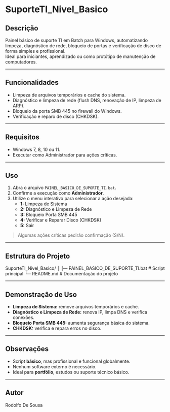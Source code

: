 # SuporteTI_Nivel_Basico

## Descrição
Painel básico de suporte TI em Batch para Windows, automatizando limpeza, diagnóstico de rede, bloqueio de portas e verificação de disco de forma simples e profissional.  
Ideal para iniciantes, aprendizado ou como protótipo de manutenção de computadores.

---

## Funcionalidades
- Limpeza de arquivos temporários e cache do sistema.
- Diagnóstico e limpeza de rede (flush DNS, renovação de IP, limpeza de ARP).
- Bloqueio da porta SMB 445 no firewall do Windows.
- Verificação e reparo de disco (CHKDSK).

---

## Requisitos
- Windows 7, 8, 10 ou 11.
- Executar como Administrador para ações críticas.

---

## Uso
1. Abra o arquivo `PAINEL_BASICO_DE_SUPORTE_TI.bat`.
2. Confirme a execução como **Administrador**.
3. Utilize o menu interativo para selecionar a ação desejada:
   - **1:** Limpeza de Sistema
   - **2:** Diagnóstico e Limpeza de Rede
   - **3:** Bloqueio Porta SMB 445
   - **4:** Verificar e Reparar Disco (CHKDSK)
   - **5:** Sair
> Algumas ações críticas pedirão confirmação (S/N).

---

## Estrutura do Projeto
SuporteTI_Nivel_Basico/
│
├─ PAINEL_BASICO_DE_SUPORTE_TI.bat # Script principal
└─ README.md # Documentação do projeto

---

## Demonstração de Uso
- **Limpeza de Sistema:** remove arquivos temporários e cache.
- **Diagnóstico e Limpeza de Rede:** renova IP, limpa DNS e verifica conexões.
- **Bloqueio Porta SMB 445:** aumenta segurança básica do sistema.
- **CHKDSK:** verifica e repara erros no disco.

---

## Observações
- Script **básico**, mas profissional e funcional globalmente.
- Nenhum software externo é necessário.
- Ideal para **portfólio**, estudos ou suporte técnico básico.

---

## Autor
Rodolfo De Sousa


